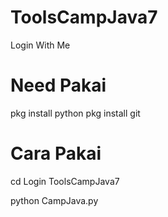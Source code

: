 # ToolsCampJava7
Login With Me 

# Need Pakai
pkg install python
pkg install git

# Cara Pakai

cd Login ToolsCampJava7

python CampJava.py
